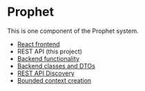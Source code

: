 # Prophet
This is one component of the Prophet system.

- [React frontend](https://github.com/cloudhubs/prophet-web)
- REST API (this project)
- [Backend functionality](https://github.com/cloudhubs/prophet-utils)
- [Backend classes and DTOs](https://github.com/cloudhubs/prophet-dto)
- [REST API Discovery](https://github.com/cloudhubs/rad-source)
- [Bounded context creation](https://github.com/cloudhubs/bounded-context)
